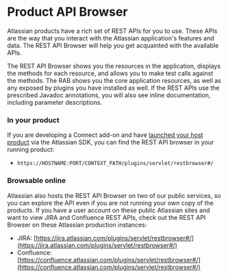 # Product API Browser

Atlassian products have a rich set of REST APIs for you to use. These APIs are the way that you interact with the Atlassian application's features and data. The REST API Browser will help you get acquainted with the available APIs.

The REST API Browser shows you the resources in the application, displays the methods for each resource, and allows you to make test calls against the methods. The RAB shows you the core application resources, as well as any exposed by plugins you have installed as well. If the REST APIs use the prescribed Javadoc annotations, you will also see inline documentation, including parameter descriptions.

### In your product
If you are developing a Connect add-on and have [launched your host product](../concepts/development-loop.html) via the Atlassian SDK, you can find the REST API browser in your running product:

* `https://HOSTNAME:PORT/CONTEXT_PATH/plugins/servlet/restbrowser#/`


### Browsable online
Atlassian also hosts the REST API Browser on two of our public services, so you can explore the API even if you are not running your own copy of the products. If you have a user account on these public Atlassian sites and want to view JIRA and Confluence REST APIs, check out the REST API Browser on these Atlassian production instances:

* JIRA: [https://jira.atlassian.com/plugins/servlet/restbrowser#/](https://jira.atlassian.com/plugins/servlet/restbrowser#/)
* Confluence: [https://confluence.atlassian.com/plugins/servlet/restbrowser#/](https://confluence.atlassian.com/plugins/servlet/restbrowser#/)

